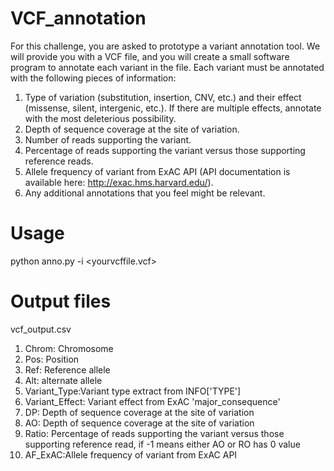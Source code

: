 # VCF_annotation

For this challenge, you are asked to prototype a variant annotation tool. We will provide you with a VCF file, and you will create a small software program to annotate each variant in the file.
Each variant must be annotated with the following pieces of information:
1. Type of variation (substitution, insertion, CNV, etc.) and their effect (missense, silent,
intergenic, etc.). If there are multiple effects, annotate with the most deleterious
possibility.
2. Depth of sequence coverage at the site of variation.
3. Number of reads supporting the variant.
4. Percentage of reads supporting the variant versus those supporting reference reads.
5. Allele frequency of variant from ExAC API (API documentation is available here:
http://exac.hms.harvard.edu/).
6. Any additional annotations that you feel might be relevant.


# Usage

python anno.py -i <yourvcffile.vcf>

# Output files

vcf_output.csv
1. Chrom: Chromosome
2. Pos: Position
3. Ref: Reference allele
4. Alt: alternate allele
5. Variant_Type:Variant type extract from INFO['TYPE']
6. Variant_Effect: Variant effect from ExAC 'major_consequence'
7. DP: Depth of sequence coverage at the site of variation
8. AO: Depth of sequence coverage at the site of variation
9. Ratio: Percentage of reads supporting the variant versus those supporting reference read, if -1 means either AO or RO has 0 value
10. AF_ExAC:Allele frequency of variant from ExAC API

